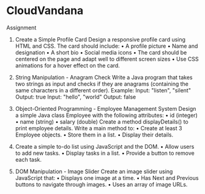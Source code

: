 # CloudVandana

Assignment

1. Create a Simple Profile Card
Design a responsive profile card using HTML and CSS. The card should include:
• A profile picture
• Name and designation
• A short bio
• Social media icons
• The card should be centered on the page and adapt well to different screen sizes
• Use CSS animations for a hover effect on the card.


2. String Manipulation - Anagram Check
Write a Java program that takes two strings as input and checks if they are anagrams
(containing the same characters in a different order).
Example:
Input: "listen", "silent"
Output: true
Input: "hello", "world"
Output: false


3. Object-Oriented Programming - Employee Management System
Design a simple Java class Employee with the following attributes:
• id (integer)
• name (string)
• salary (double)
Create a method displayDetails() to print employee details.
Write a main method to:
• Create at least 3 Employee objects.
• Store them in a list.
• Display their details.


4. Create a simple to-do list using JavaScript and the DOM.
• Allow users to add new tasks.
• Display tasks in a list.
• Provide a button to remove each task.


6. DOM Manipulation - Image Slider
Create an image slider using JavaScript that:
• Displays one image at a time.
• Has Next and Previous buttons to navigate through images.
• Uses an array of image URLs.
